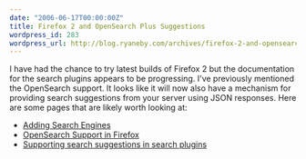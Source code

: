 ```yaml
---
date: "2006-06-17T00:00:00Z"
title: Firefox 2 and OpenSearch Plus Suggestions
wordpress_id: 283
wordpress_url: http://blog.ryaneby.com/archives/firefox-2-and-opensearch-plus-suggestions/
---
```

I have had the chance to try latest builds of Firefox 2 but the documentation for the search plugins appears to be progressing. I've previously mentioned the OpenSearch support.  It looks like it will now also have a mechanism for providing search suggestions from your server using JSON responses. Here are some pages that are likely worth looking at:

<ul>
<li><a href="http://developer.mozilla.org/en/docs/Adding_search_engines">Adding Search Engines</a></li>
<li><a href="http://developer.mozilla.org/en/docs/OpenSearch_support_in_Firefox">OpenSearch Support in Firefox</a></li>
<li><a href="http://developer.mozilla.org/en/docs/Supporting_search_suggestions_in_search_plugins">Supporting search suggestions in search plugins</a></li>
</ul>
